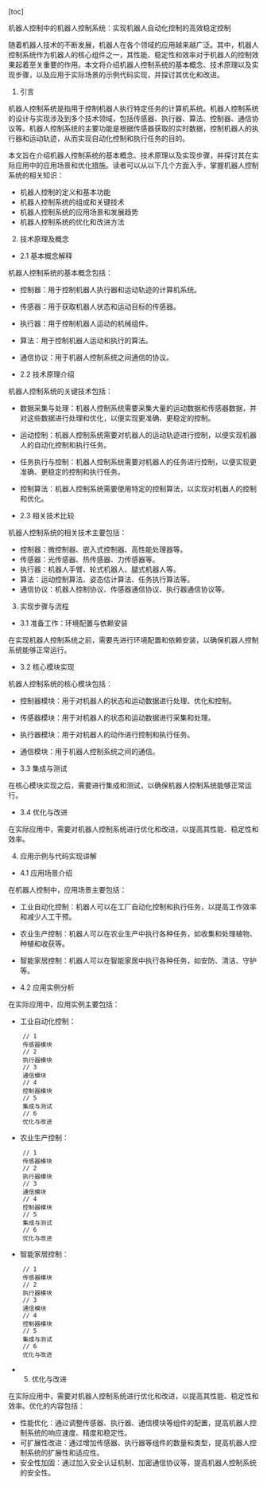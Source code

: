 
[toc]                    
                
                
机器人控制中的机器人控制系统：实现机器人自动化控制的高效稳定控制

随着机器人技术的不断发展，机器人在各个领域的应用越来越广泛。其中，机器人控制系统作为机器人的核心组件之一，其性能、稳定性和效率对于机器人的控制效果起着至关重要的作用。本文将介绍机器人控制系统的基本概念、技术原理以及实现步骤，以及应用于实际场景的示例代码实现，并探讨其优化和改进。

1. 引言

机器人控制系统是指用于控制机器人执行特定任务的计算机系统。机器人控制系统的设计与实现涉及到多个技术领域，包括传感器、执行器、算法、控制器、通信协议等。机器人控制系统的主要功能是根据传感器获取的实时数据，控制机器人的执行器和运动轨迹，从而实现自动化控制和执行任务的目的。

本文旨在介绍机器人控制系统的基本概念、技术原理以及实现步骤，并探讨其在实际应用中的应用场景和优化措施。读者可以从以下几个方面入手，掌握机器人控制系统的相关知识：

- 机器人控制的定义和基本功能
- 机器人控制系统的组成和关键技术
- 机器人控制系统的应用场景和发展趋势
- 机器人控制系统的优化和改进方法

2. 技术原理及概念

- 2.1 基本概念解释

机器人控制系统的基本概念包括：

- 控制器：用于控制机器人执行器和运动轨迹的计算机系统。
- 传感器：用于获取机器人状态和运动目标的传感器。
- 执行器：用于控制机器人运动的机械组件。
- 算法：用于控制机器人运动和执行的算法。
- 通信协议：用于机器人控制系统之间通信的协议。

- 2.2 技术原理介绍

机器人控制系统的关键技术包括：

- 数据采集与处理：机器人控制系统需要采集大量的运动数据和传感器数据，并对这些数据进行处理和优化，以便实现更准确、更稳定的控制。
- 运动控制：机器人控制系统需要对机器人的运动轨迹进行控制，以便实现机器人的自动化控制和执行任务。
- 任务执行与控制：机器人控制系统需要对机器人的任务进行控制，以便实现更准确、更稳定的控制和执行任务。
- 控制算法：机器人控制系统需要使用特定的控制算法，以实现对机器人的控制和优化。

- 2.3 相关技术比较

机器人控制系统的相关技术主要包括：

- 控制器：微控制器、嵌入式控制器、高性能处理器等。
- 传感器：光传感器、热传感器、力传感器等。
- 执行器：机器人手臂、轮式机器人、腿式机器人等。
- 算法：运动控制算法、姿态估计算法、任务执行算法等。
- 通信协议：机器人控制协议、传感器通信协议、执行器通信协议等。

3. 实现步骤与流程

- 3.1 准备工作：环境配置与依赖安装

在实现机器人控制系统之前，需要先进行环境配置和依赖安装，以确保机器人控制系统能够正常运行。

- 3.2 核心模块实现

机器人控制系统的核心模块包括：

- 控制器模块：用于对机器人的状态和运动数据进行处理、优化和控制。
- 传感器模块：用于对机器人的状态和运动数据进行采集和处理。
- 执行器模块：用于对机器人的动作进行控制和执行任务。
- 通信模块：用于机器人控制系统之间的通信。

- 3.3 集成与测试

在核心模块实现之后，需要进行集成和测试，以确保机器人控制系统能够正常运行。

- 3.4 优化与改进

在实际应用中，需要对机器人控制系统进行优化和改进，以提高其性能、稳定性和效率。

4. 应用示例与代码实现讲解

- 4.1 应用场景介绍

在机器人控制中，应用场景主要包括：

- 工业自动化控制：机器人可以在工厂自动化控制和执行任务，以提高工作效率和减少人工干预。
- 农业生产控制：机器人可以在农业生产中执行各种任务，如收集和处理植物、种植和收获等。
- 智能家居控制：机器人可以在智能家居中执行各种任务，如安防、清洁、守护等。

- 4.2 应用实例分析

在实际应用中，应用实例主要包括：

- 工业自动化控制：

```
    // 1
    传感器模块
    // 2
    执行器模块
    // 3
    通信模块
    // 4
    控制器模块
    // 5
    集成与测试
    // 6
    优化与改进
```

- 农业生产控制：

```
    // 1
    传感器模块
    // 2
    执行器模块
    // 3
    通信模块
    // 4
    控制器模块
    // 5
    集成与测试
    // 6
    优化与改进
```

- 智能家居控制：

```
    // 1
    传感器模块
    // 2
    执行器模块
    // 3
    通信模块
    // 4
    控制器模块
    // 5
    集成与测试
    // 6
    优化与改进
```

- 5. 优化与改进

在实际应用中，需要对机器人控制系统进行优化和改进，以提高其性能、稳定性和效率。优化的内容包括：

- 性能优化：通过调整传感器、执行器、通信模块等组件的配置，提高机器人控制系统的响应速度、精度和稳定性。
- 可扩展性改进：通过增加传感器、执行器等组件的数量和类型，提高机器人控制系统的扩展性和适应性。
- 安全性加固：通过加入安全认证机制、加密通信协议等，提高机器人控制系统的安全性。

